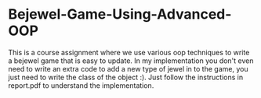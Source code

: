 # Bejewel-Game-Using-Advanced-OOP
This is a course assignment where we use various oop techniques to write a bejewel game that is easy to update. In my implementation you don't even need to write an extra code to add a new type of jewel in to the game, you just need to write the class of the object :). Just follow the instructions in report.pdf to understand the implementation.
